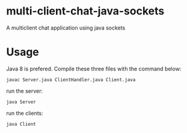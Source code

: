 # multi-client-chat-java-sockets
A multiclient chat application using java sockets

# Usage
Java 8 is prefered. Compile these three files with the command below:
```console
javac Server.java ClientHandler.java Client.java
```
run the server:
```console
java Server
```
run the clients:
```console
java Client
```
